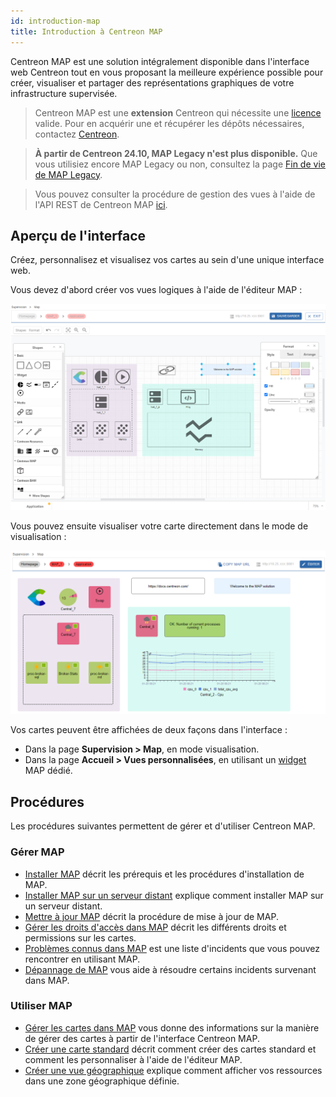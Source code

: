 ```yaml
---
id: introduction-map
title: Introduction à Centreon MAP
---
```


Centreon MAP est une solution intégralement disponible dans l'interface web Centreon tout en vous proposant la meilleure expérience possible pour créer, visualiser et partager des représentations graphiques de votre infrastructure supervisée.

> Centreon MAP est une **extension** Centreon qui nécessite une [licence](../administration/licenses.md) valide.
> Pour en acquérir une et récupérer les dépôts nécessaires, contactez [Centreon](mailto:sales@centreon.com).

> **À partir de Centreon 24.10, MAP Legacy n'est plus disponible.** Que vous utilisiez encore MAP Legacy ou non, consultez la page [Fin de vie de MAP Legacy](https://docs.centreon.com/fr/docs/graph-views/map-legacy-eol/).

> Vous pouvez consulter la procédure de gestion des vues à l'aide de l'API REST de Centreon MAP [ici](https://docs-api.centreon.com/api/centreon-map/24.10/).

## Aperçu de l'interface

Créez, personnalisez et visualisez vos cartes au sein d'une unique interface web.

Vous devez d'abord créer vos vues logiques à l'aide de l'éditeur MAP :

![image](../assets/graph-views/ng/map-web-editor-view.png)

Vous pouvez ensuite visualiser votre carte directement dans le mode de visualisation :

![image](../assets/graph-views/ng/map-web-global-view.png)

Vos cartes peuvent être affichées de deux façons dans l'interface :
- Dans la page **Supervision > Map**, en mode visualisation.
- Dans la page **Accueil > Vues personnalisées**, en utilisant un [widget](../alerts-notifications/custom-views.md) MAP dédié.

## Procédures

Les procédures suivantes permettent de gérer et d'utiliser Centreon MAP.

### Gérer MAP
  - [Installer MAP](map-web-install.md) décrit les prérequis et les procédures d'installation de MAP.
  - [Installer MAP sur un serveur distant](map-web-install-remote.md) explique comment installer MAP sur un serveur distant.
  - [Mettre à jour MAP](map-web-update.md) décrit la procédure de mise à jour de MAP.
  - [Gérer les droits d'accès dans MAP](map-web-manage.md) décrit les différents droits et permissions sur les cartes.
  - [Problèmes connus dans MAP](map-web-known-issues.md) est une liste d'incidents que vous pouvez rencontrer en utilisant MAP.
  - [Dépannage de MAP](map-web-troubleshooting.md) vous aide à résoudre certains incidents survenant dans MAP.

### Utiliser MAP
  - [Gérer les cartes dans MAP](map-web-manage.md) vous donne des informations sur la manière de gérer des cartes à partir de l'interface Centreon MAP.
  - [Créer une carte standard](map-web-create-standard-map.md) décrit comment créer des cartes standard et comment les personnaliser à l'aide de l'éditeur MAP.
  - [Créer une vue géographique](map-web-create-geoview.md) explique comment afficher vos ressources dans une zone géographique définie.
